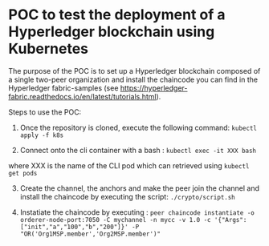 # POC to test the deployment of a Hyperledger blockchain using Kubernetes

The purpose of the POC is to set up a Hyperledger blockchain composed of a single two-peer organization and install the chaincode you can find in the Hyperledger fabric-samples (see https://hyperledger-fabric.readthedocs.io/en/latest/tutorials.html).

Steps to use the POC:

1) Once the repository is cloned, execute the following command:
`kubectl apply -f k8s`

2) Connect onto the cli container with a bash :
`kubectl exec -it XXX bash`

where XXX is the name of the CLI pod which can retrieved using `kubectl get pods`

3) Create the channel, the anchors and make the peer join the channel and install the chaincode by executing the script:
`./crypto/script.sh`

4) Instatiate the chaincode by executing :
`peer chaincode instantiate -o orderer-node-port:7050 -C mychannel -n mycc -v 1.0 -c '{"Args":["init","a","100","b","200"]}' -P "OR('Org1MSP.member','Org2MSP.member')"`
